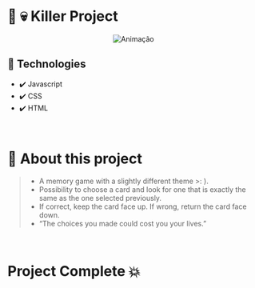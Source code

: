 # :hocho: :skull: Killer Project


<div align="center">
  
  ![Animação](2022-02-08-19-16-25.gif)

</div>

## :syringe: Technologies 
 - ✔️ Javascript
 - ✔️ CSS
 - ✔️ HTML

<br>

# :game_die: About this project 
 > - A memory game with a slightly different theme >: ).
 > - Possibility to choose a card and look for one that is exactly the same as the one selected previously.
 > - If correct, keep the card face up. If wrong, return the card face down.
 > - “The choices you made could cost you your lives.”

<br>

# Project Complete 💥
